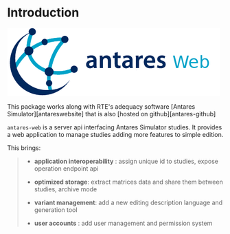 # Introduction

![](../assets/antares.png)

This package works along with RTE's adequacy software [Antares Simulator][antareswebsite] that is also [hosted on github][antares-github]

`antares-web` is a server api interfacing Antares Simulator studies. It provides a web application to manage studies
adding more features to simple edition.

This brings:

> - **application interoperability** : assign unique id to studies, expose operation endpoint api
>
> - **optimized storage**: extract matrices data and share them between studies, archive mode
>
> - **variant management**: add a new editing description language and generation tool
>
> - **user accounts** : add user management and permission system